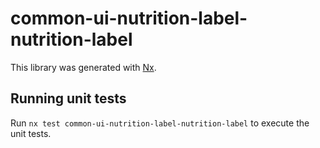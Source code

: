 # common-ui-nutrition-label-nutrition-label

This library was generated with [Nx](https://nx.dev).

## Running unit tests

Run `nx test common-ui-nutrition-label-nutrition-label` to execute the unit tests.
